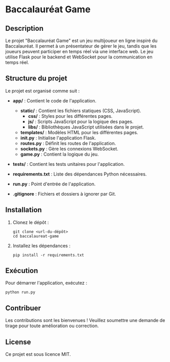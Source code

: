 # Baccalauréat Game

## Description
Le projet "Baccalauréat Game" est un jeu multijoueur en ligne inspiré du Baccalauréat. Il permet à un présentateur de gérer le jeu, tandis que les joueurs peuvent participer en temps réel via une interface web. Le jeu utilise Flask pour le backend et WebSocket pour la communication en temps réel.

## Structure du projet
Le projet est organisé comme suit :

- **app/** : Contient le code de l'application.
  - **static/** : Contient les fichiers statiques (CSS, JavaScript).
    - **css/** : Styles pour les différentes pages.
    - **js/** : Scripts JavaScript pour la logique des pages.
    - **libs/** : Bibliothèques JavaScript utilisées dans le projet.
  - **templates/** : Modèles HTML pour les différentes pages.
  - **__init__.py** : Initialise l'application Flask.
  - **routes.py** : Définit les routes de l'application.
  - **sockets.py** : Gère les connexions WebSocket.
  - **game.py** : Contient la logique du jeu.

- **tests/** : Contient les tests unitaires pour l'application.

- **requirements.txt** : Liste des dépendances Python nécessaires.

- **run.py** : Point d'entrée de l'application.

- **.gitignore** : Fichiers et dossiers à ignorer par Git.

## Installation
1. Clonez le dépôt :
   ```
   git clone <url-du-dépôt>
   cd baccalaureat-game
   ```

2. Installez les dépendances :
   ```
   pip install -r requirements.txt
   ```

## Exécution
Pour démarrer l'application, exécutez :
```
python run.py
```

## Contribuer
Les contributions sont les bienvenues ! Veuillez soumettre une demande de tirage pour toute amélioration ou correction.

## License
Ce projet est sous licence MIT.